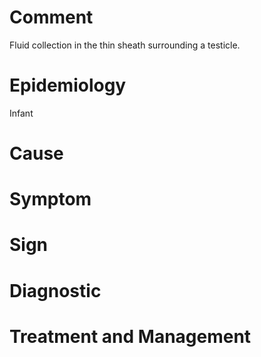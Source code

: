 # Comment

Fluid collection in the thin sheath surrounding a testicle.

# Epidemiology

Infant

# Cause

# Symptom

# Sign

# Diagnostic

# Treatment and Management

